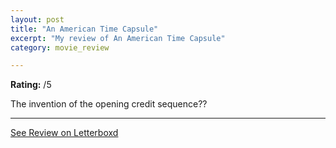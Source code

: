 ```yaml
---
layout: post
title: "An American Time Capsule"
excerpt: "My review of An American Time Capsule"
category: movie_review

---
```


**Rating:** /5

The invention of the opening credit sequence??

<hr>

[See Review on Letterboxd](https://boxd.it/4MgfAp)
